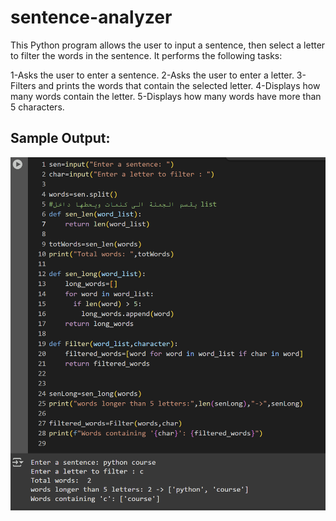 # sentence-analyzer
This Python program allows the user to input a sentence, then select a letter to filter the words in the sentence.
It performs the following tasks:

1-Asks the user to enter a sentence.
2-Asks the user to enter a letter.
3-Filters and prints the words that contain the selected letter.
4-Displays how many words contain the letter.
5-Displays how many words have more than 5 characters.

## Sample Output:
![Sample Output](sentance-coding.png)
